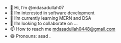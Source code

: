 - 👋 Hi, I’m @mdasadullah07
- 👀 I’m interested in software development
- 🌱 I’m currently learning MERN and DSA
- 💞️ I’m looking to collaborate on ...
- 📫 How to reach me mdasadullah0448@gmail.com
- 😄 Pronouns: asad
.

<!---
mdasadullah07/mdasadullah07 is a ✨ special ✨ repository because its `README.md` (this file) appears on your GitHub profile.
You can click the Preview link to take a look at your changes.
--->
